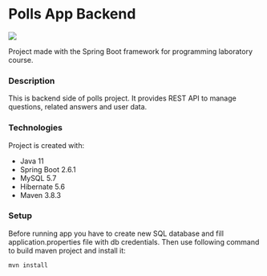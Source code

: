 # Polls App Backend
[![](https://skills.thijs.gg/icons?i=java,spring,mysql,hibernate,maven)](https://skills.thijs.gg)

Project made with the Spring Boot framework for programming laboratory course.

### Description
This is backend side of polls project. It provides REST API to manage questions, related answers and user data.

### Technologies
Project is created with:
- Java 11
- Spring Boot 2.6.1
- MySQL 5.7
- Hibernate 5.6
- Maven 3.8.3

### Setup
Before running app you have to create new SQL database and fill application.properties file with db credentials. Then use following command to build maven project and install it:
```
mvn install
